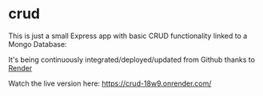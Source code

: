 # crud

This is just a small Express app with basic CRUD functionality linked to a Mongo Database:  
  
It's being continuously integrated/deployed/updated from Github thanks to [Render](https://render.com/)  

Watch the live version here: https://crud-18w9.onrender.com/

